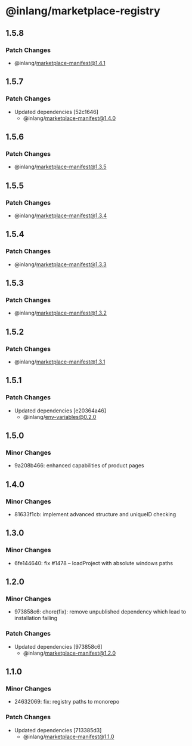 # @inlang/marketplace-registry

## 1.5.8

### Patch Changes

- @inlang/marketplace-manifest@1.4.1

## 1.5.7

### Patch Changes

- Updated dependencies [52c1646]
  - @inlang/marketplace-manifest@1.4.0

## 1.5.6

### Patch Changes

- @inlang/marketplace-manifest@1.3.5

## 1.5.5

### Patch Changes

- @inlang/marketplace-manifest@1.3.4

## 1.5.4

### Patch Changes

- @inlang/marketplace-manifest@1.3.3

## 1.5.3

### Patch Changes

- @inlang/marketplace-manifest@1.3.2

## 1.5.2

### Patch Changes

- @inlang/marketplace-manifest@1.3.1

## 1.5.1

### Patch Changes

- Updated dependencies [e20364a46]
  - @inlang/env-variables@0.2.0

## 1.5.0

### Minor Changes

- 9a208b466: enhanced capabilities of product pages

## 1.4.0

### Minor Changes

- 81633f1cb: implement advanced structure and uniqueID checking

## 1.3.0

### Minor Changes

- 6fe144640: fix #1478 – loadProject with absolute windows paths

## 1.2.0

### Minor Changes

- 973858c6: chore(fix): remove unpublished dependency which lead to installation failing

### Patch Changes

- Updated dependencies [973858c6]
  - @inlang/marketplace-manifest@1.2.0

## 1.1.0

### Minor Changes

- 24632069: fix: registry paths to monorepo

### Patch Changes

- Updated dependencies [713385d3]
  - @inlang/marketplace-manifest@1.1.0
